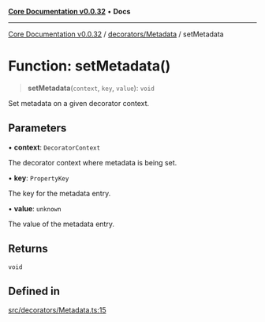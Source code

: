[**Core Documentation v0.0.32**](../../../README.md) • **Docs**

***

[Core Documentation v0.0.32](../../../modules.md) / [decorators/Metadata](../README.md) / setMetadata

# Function: setMetadata()

> **setMetadata**(`context`, `key`, `value`): `void`

Set metadata on a given decorator context.

## Parameters

• **context**: `DecoratorContext`

The decorator context where metadata is being set.

• **key**: `PropertyKey`

The key for the metadata entry.

• **value**: `unknown`

The value of the metadata entry.

## Returns

`void`

## Defined in

[src/decorators/Metadata.ts:15](https://github.com/stonemjs/core/blob/59c27bdae04e7adc72d7c3e25cee704d5e04ce0c/src/decorators/Metadata.ts#L15)
